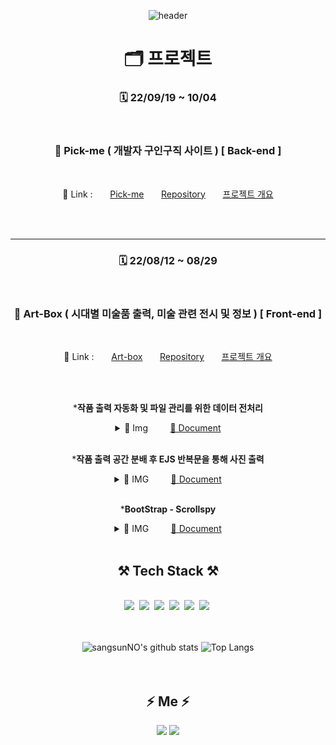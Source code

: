 <div align="center">

![header](https://capsule-render.vercel.app/api?type=waving&color=6799FF&height=250&section=header&text=Sangsun%20No&fontSize=90&animation=fadeIn&fontAlignY=38&desc=%20&descAlignY=62&descAlign=62)
 
# 🗂 프로젝트

### 🗓 22/09/19 ~ 10/04
<br />

### 📁 Pick-me ( 개발자 구인구직 사이트 ) [ Back-end ]  

<br />

🔗 Link : &nbsp; &nbsp; &nbsp; [Pick-me](http://118.67.130.161:8000/) &nbsp; &nbsp; &nbsp;
[Repository](https://github.com/sangsunNo/pick-me)  &nbsp; &nbsp; &nbsp;
[프로젝트 개요](https://sangsunno.github.io/categories/pickme)

<br /><br />

<hr>

### 🗓 22/08/12 ~ 08/29

<br />

### 📁 Art-Box ( 시대별 미술품 출력, 미술 관련 전시 및 정보 ) [ Front-end ]  

<br />

🔗 Link : &nbsp; &nbsp; &nbsp; [Art-box](http://118.67.142.110:8000/) &nbsp; &nbsp; &nbsp;
[Repository](https://github.com/sangsunNo/art-box)  &nbsp; &nbsp; &nbsp;
[프로젝트 개요](https://sangsunno.github.io/categories/artbox)

<br /><br />

***작품 출력 자동화 및 파일 관리를 위한 데이터 전처리**
<details markdown="1">
 <summary>🌠 Img &nbsp; &nbsp; &nbsp; &nbsp; <a href="https://sangsunno.github.io/art%20box/art-box-2-GALLERY-%EA%B0%9C%EC%9A%94/#--%EB%8D%B0%EC%9D%B4%ED%84%B0">📑 Document</a></summary>
 
<img src = "/img/data_preprocessing.png" alt="데이터" width = "65%">  

</details>
 
<br />

***작품 출력 공간 분배 후 EJS 반복문을 통해 사진 출력**

<details markdown="1">
 <summary>🌠 IMG &nbsp; &nbsp; &nbsp; &nbsp; <a href="https://sangsunno.github.io/art%20box/art-box-3-GALLERY-%EC%84%A4%EA%B3%84/#1%EC%A4%84%EC%97%90-3%EA%B0%9C-%EC%94%A9-%EB%B0%98%EB%B3%B5-%EC%B6%9C%EB%A0%A5">📑 Document</a></summary>
 
<img src = "/img/div3.png" alt="3분할 img" width = "50%">

![3분할 gif](/img/div3.gif)   

---

<img src = "/img/sweetalert2.png" alt="sweetalert2 img" width = "65%">  
<img src = "/img/navbar.png" alt="navbar img" width = "65%">  

![sweetalert2 gif](/img/sweetalert2.gif)  
 
</details>
 
<br />

***BootStrap - Scrollspy**  

<details markdown="1">
 <summary>🌠 IMG &nbsp; &nbsp; &nbsp; &nbsp; <a href="https://sangsunno.github.io/art%20box/art-box-3-GALLERY-%EC%84%A4%EA%B3%84/#%EC%82%AC%EC%9D%B4%EB%93%9C%EB%B0%94--bootstrap---scrollspy-">📑 Document</a></summary>
 
<img src = "/img/scrollspy_setting.png" alt="scrollspy setting" width = "65%">  

![3분할 gif](/img/scrollspy_setting.gif)   

<hr>

<img src = "/img/scrollspy_scroll.png" alt="scrollspy scroll" width = "65%">  

![3분할 gif](/img/scrollspy_scroll.gif)
 
</details>

<br />

## ⚒ Tech Stack ⚒
<br>
<img src="https://img.shields.io/badge/C-A8B9CC?style=flat-square&logo=C&logoColor=white"/></a>&nbsp;
<img src="https://img.shields.io/badge/Python-3766AB?style=flat-square&logo=Python&logoColor=white"/></a>&nbsp;
<img src="https://img.shields.io/badge/html-E34F26?style=flat-square&logo=HTML5&logoColor=white"/></a>&nbsp;
<img src="https://img.shields.io/badge/Javascript-ffb13b?style=flat-square&logo=javascript&logoColor=white"/></a>&nbsp;
<img src="https://img.shields.io/badge/css-1572B6?style=flat-square&logo=css3&logoColor=white"/></a>&nbsp;
<img src="https://img.shields.io/badge/Mysql-E6B91E?style=flat-square&logo=MySql&logoColor=white"/></a>&nbsp;
<br><br><br>

![sangsunNO's github stats](https://github-readme-stats.vercel.app/api?username=sangsunNo&show_icons=true&theme=tokyonight)
![Top Langs](https://github-readme-stats.vercel.app/api/top-langs/?username=sangsunNo&layout=compact&theme=tokyonight)
<br><br><br>


## ⚡️ Me ⚡️
<a href='https://sangsunNo.github.io/' 
   target='_blank'>
   <img src="https://img.shields.io/badge/gitblog-6799FF?style=flat-square&logo=github&logoColor=white"/></a>
</a>
<a href="mailto:mbhb8817@gmail.com"><img src="https://img.shields.io/badge/Gmail-D0A9F5?style=flat-square&logo=Gmail&logoColor=white&link=mailto:mbhb8817@gmail.com"/></a>
</div>



